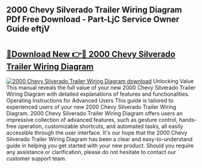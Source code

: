 ## 2000 Chevy Silverado Trailer Wiring Diagram PDf Free Download - Part-LjC Service Owner Guide eftjV

# <h2><a href="http://dfn6pe.blite.top/?on=2000+Chevy+Silverado+Trailer+Wiring+Diagram">🔗Download New 👉🔴 2000 Chevy Silverado Trailer Wiring Diagram</a></h2>

[![2000 Chevy Silverado Trailer Wiring Diagram download](https://i.imgur.com/lujVjoI.png)](http://dfn6pe.blite.top/?on=2000+Chevy+Silverado+Trailer+Wiring+Diagram)
Unlocking Value This manual reveals the full value of your new 2000 Chevy Silverado Trailer Wiring Diagram with detailed explanations of features and functionalities. Operating Instructions for Advanced Users This guide is tailored to experienced users of your new 2000 Chevy Silverado Trailer Wiring Diagram. 2000 Chevy Silverado Trailer Wiring Diagram offers users an impressive collection of advanced features, such as gesture control, hands-free operation, customizable shortcuts, and automated tasks, all easily accessible through the user interface. It's our hope that the 2000 Chevy Silverado Trailer Wiring Diagram has been a clear and easy-to-understand guide in helping you get started with your new product. Should you require any assistance or clarification, please do not hesitate to contact our customer support team.
